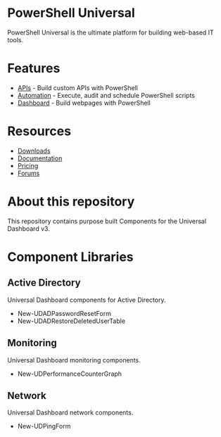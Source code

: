 # PowerShell Universal

PowerShell Universal is the ultimate platform for building web-based IT tools. 

# Features

- [APIs](https://docs.ironmansoftware.com/api/about) - Build custom APIs with PowerShell
- [Automation](https://docs.ironmansoftware.com/automation/about) - Execute, audit and schedule PowerShell scripts
- [Dashboard](https://docs.ironmansoftware.com/dashboard/about) - Build webpages with PowerShell

# Resources

- [Downloads](https://ironmansoftware.com/downloads)
- [Documentation](https://docs.ironmansoftware.com/)
- [Pricing](https://store.ironmansoftware.com/pricing/powershell-universal)
- [Forums](https://forums.universaldashboard.io/)

# About this repository

This repository contains purpose built Components for the Universal Dashboard v3. 

# Component Libraries 

## Active Directory 

Universal Dashboard components for Active Directory.

- New-UDADPasswordResetForm
- New-UDADRestoreDeletedUserTable

## Monitoring

Universal Dashboard monitoring components.

- New-UDPerformanceCounterGraph

## Network

Universal Dashboard network components. 

- New-UDPingForm
